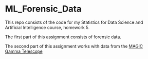 # ML_Forensic_Data

This repo consists of the code for my Statistics for Data Science and Artificial Intelligence course, homework 5.

The first part of this assignment consists of forensic data.

The second part of this assignment works with data from the [MAGIC Gamma Telescope](https://archive.ics.uci.edu/dataset/159/magic+gamma+telescope)
